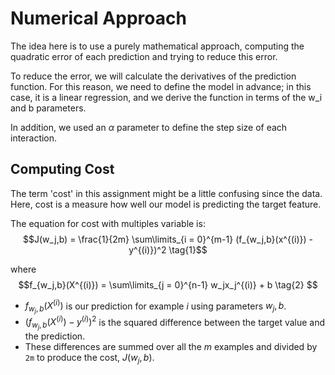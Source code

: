 # Numerical Approach

The idea here is to use a purely mathematical approach, computing the quadratic error of each prediction 
and trying to reduce this error. 

To reduce the error, we will calculate the derivatives of the prediction function. 
For this reason, we need to define the model in advance; in this case, it is a linear regression, 
and we derive the function in terms of the w_i and b parameters. 

In addition, we used an $\alpha$ parameter to define the step size of each interaction.

## Computing Cost
The term 'cost' in this assignment might be a little confusing since the data. 
Here, cost is a measure how well our model is predicting the target feature.

The equation for cost with multiples variable is:
  $$J(w_j,b) = \frac{1}{2m} \sum\limits_{i = 0}^{m-1} (f_{w_j,b}(x^{(i)}) - y^{(i)})^2 \tag{1}$$ 
 
where 
  $$f_{w_j,b}(X^{(i)}) = \sum\limits_{j = 0}^{n-1} w_jx_j^{(i)} + b \tag{2} $$
  
- $f_{w_j,b}(X^{(i)})$ is our prediction for example $i$ using parameters $w_j,b$.  
- $(f_{w_j,b}(X^{(i)}) -y^{(i)})^2$ is the squared difference between the target value and the prediction.   
- These differences are summed over all the $m$ examples and divided by `2m` to produce the cost, $J(w_j,b)$.  


